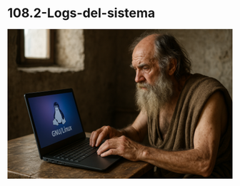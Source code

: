 # 108.2-Logs-del-sistema
![LPI Logo](../../../../wallpaper/diogenes_linux.png "Buscando al hombre nuevo")
